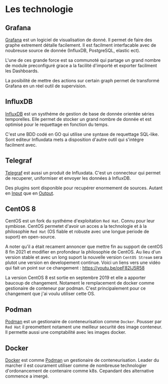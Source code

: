 # Les technologie

## Grafana

[Grafana](https://grafana.com/) est un logiciel de visualisation de donné. Il permet de faire des graphe extrement détalle facilement. Il est facilment interfacable avec de noubreuse source de donnée (InfluxDB, PostgreSQL, elastic ect).

L'une de ces grande force est sa communoté qui partage un grand nombre de module preconfiguré grace a la facilité d'importé et exporter facilment les Dashboards.

La posibilité de mettre des actions sur certain graph permet de transformé Grafana en un réel outil de supervision.

## InfluxDB

[InfluxDB](https://www.influxdata.com/products/influxdb/) est un systhéme de gestion de base de donnée orientée séries temporelles. Elle permet de stocker un grand nombre de donnée et est optimisé pour le requettage en fonction du temps.

C'est une BDD codé en GO qui utilise une syntaxe de requettage SQL-like. Sont editeur Influxdata mets a disposition d'autre outil qui s'intégre facilment avec.

## Telegraf

[Telegraf](https://www.influxdata.com/time-series-platform/telegraf/) est aussi un produit de Influxdata. C'est un connecteur qui permet de recuperer, uniformiser et envoyer les données à InfluxDB.

Des plugins sont disponible pour recupérer enormement de sources. Autant en [Input](https://github.com/influxdata/telegraf/tree/master/plugins/inputs) que en [Output](https://github.com/influxdata/telegraf/tree/master/plugins/outputs).

## CentOS 8

CentOS est un fork du systhéme d'exploitation `Red Hat`. Connu pour leur symbiose. CentOS permetet d'avoir un acces a la technologie et à la philosophie `Red Hat` (OS fiable et robuste avec une longue periode de suport) en open-source.

A noter qu'il a était recament annoncer que mettre fin au support de centOS 8 fin 2021 et modifier en profondeur la philosophie de CentOS. Au lieu d'un version stable et avec un long suport la nouvelle version `CentOS Stream` sera plutot une version en developement continue. Voici un liens vers une vidéo qui fait un point sur ce changement : https://youtu.be/oeF82IJ5R58

La version CentOS 8 est sortie en septembre 2019 et elle a apporter baucoup de changement. Notament le remplacement de docker comme gestionaire de conteneur par podman. C'est principalement pour ce changement que j'ai voulu utiliser cette OS.

## Podman

[Podman](https://podman.io/) est un gestionaire de conteneurisation comme `Docker`. Pousser par `Red Hat` il preomettent notament une meilleur securité des image conteneur. Il permette aussi une comptabilité avec les images docker.

## Docker

[Docker](https://www.docker.com/) est comme [Podman](./iot/Technologies#podman) un gestionaire de conteneurisation. Leader du marcher il est courament utiliser comme de nombreuse technologier d'ordonancement de contenaire comme k8s. Cepandant des alternative commence a imergé.
